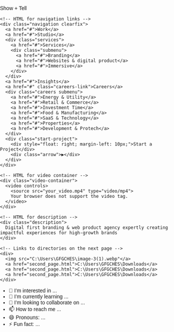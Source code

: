 <!DOCTYPE html>
<html lang="en">
<head>
<meta charset="UTF-8">
<meta name="viewport" content="width=device-width, initial-scale=1.0">
<title>Show + Tell</title>
<style>
  /* CSS for background image */
  body {
    margin: 0;
    padding: 0;
    background-image: url('uploaded_background_image.jpg'); /* Update with your uploaded background image URL */
    background-size: cover;
    background-position: center;
    font-family: Arial, sans-serif;
  }

  /* CSS for overlay to enhance readability of content */
  .overlay {
    position: fixed;
    top: 0;
    left: 0;
    width: 100%;
    height: 100%;
    background-color: rgba(0, 0, 0, 0.5); /* Semi-transparent black overlay */
    z-index: -1; /* Behind other content */
  }

  /* CSS for content positioning */
  .container {
    position: relative;
    z-index: 1; /* Above the overlay */
    padding: 20px;
  }

  /* CSS for "Show + Tell" */
  .show-tell {
    position: fixed;
    top: 10px;
    left: 10px;
    background-color: #f0f0f0;
    padding: 10px;
    font-family: Arial, sans-serif;
    font-size: 16px;
    border: 1px solid #ccc;
    border-radius: 5px;
    box-shadow: 0 2px 4px rgba(0, 0, 0, 0.1);
    transition: top 0.3s; /* Added transition for smooth movement */
    z-index: 9999; /* Ensuring it's on top of other elements */
  }

  /* CSS for navigation links */
  .navigation {
    position: fixed;
    top: 10px;
    right: 10px;
    font-family: Arial, sans-serif;
    transition: top 0.3s; /* Added transition for smooth movement */
    z-index: 9999; /* Ensuring it's on top of other elements */
  }

  /* CSS for styling navigation links */
  .navigation a {
    text-decoration: none;
    color: #333;
    margin-left: 10px;
    padding: 5px 10px;
    border-radius: 5px;
    background-color: #f0f0f0;
    border: 1px solid #ccc;
    transition: background-color 0.3s ease;
    font-size: 14px; /* Reduced font size */
    float: right; /* Align to the right */
  }

  /* CSS for hover effect on navigation links */
  .navigation a:hover {
    background-color: #e0e0e0;
  }

  /* Clearfix to prevent overlapping */
  .clearfix::after {
    content: "";
    clear: both;
    display: table;
  }

  /* CSS for arrow */
  .arrow {
    float: right;
    margin-top: 14px;
    margin-right: 5px;
  }

  /* CSS for submenu */
  .submenu {
    display: none;
    position: absolute;
    top: calc(100% + 10px); /* Adjust the submenu position */
    right: 0;
    background-color: #fff;
    padding: 10px;
    border: 1px solid #ccc;
    border-radius: 5px;
  }

  /* CSS for submenu links */
  .submenu a {
    display: block;
    text-decoration: none;
    color: #333;
    margin-bottom: 5px;
  }

  /* CSS for video container */
  .video-container {
    position: fixed;
    bottom: 10px;
    left: 10px;
    width: calc(50% - 15px); /* Adjust width to half minus margin */
    height: 200px;
    overflow: hidden;
    border: 1px solid #ccc;
    border-radius: 5px;
  }

  /* CSS for video */
  video {
    width: 100%;
    height: 100%;
  }

  /* CSS for description */
  .description {
    position: fixed;
    bottom: 10px;
    right: 10px;
    width: calc(50% - 15px); /* Adjust width to half minus margin */
    font-family: Arial, sans-serif;
    font-size: 14px;
    color: #333;
  }
</style>
</head>
<body>
  <!-- Overlay for enhancing readability -->
  <div class="overlay"></div>

  <!-- Content container -->
  <div class="container">
    <!-- HTML for "Show + Tell" -->
    <div class="show-tell">Show + Tell</div>

    <!-- HTML for navigation links -->
    <div class="navigation clearfix">
      <a href="#">Work</a>
      <a href="#">Studio</a>
      <div class="services">
        <a href="#">Services</a>
        <div class="submenu">
          <a href="#">Branding</a>
          <a href="#">Websites & digital product</a>
          <a href="#">Immersive</a>
        </div>
      </div>
      <a href="#">Insights</a>
      <a href="#" class="careers-link">Careers</a>
      <div class="careers submenu">
        <a href="#">Energy & Utility</a>
        <a href="#">Retail & Commerce</a>
        <a href="#">Investment Time</a>
        <a href="#">Food & Manufacturing</a>
        <a href="#">SaaS & Technology</a>
        <a href="#">Properties</a>
        <a href="#">Development & Protech</a>
      </div>
      <div class="start-project">
        <div style="float: right; margin-left: 10px;">Start a Project</div>
        <div class="arrow">▶</div>
      </div>
    </div>

    <!-- HTML for video container -->
    <div class="video-container">
      <video controls>
        <source src="your_video.mp4" type="video/mp4">
        Your browser does not support the video tag.
      </video>
    </div>

    <!-- HTML for description -->
    <div class="description">
      Digital first branding & web product agency expertly creating impactful experiences for high-growth brands
    </div>

    <!-- Links to directories on the next page -->
    <div>
      <img src="C:\Users\GFGCHES\image-3(1).webp"</a>
      <a href="second_page.html">C:\Users\GFGCHES\Downloads</a>
      <a href="second_page.html">C:\Users\GFGCHES\Downloads</a>
      <a href="second_page.html">C:\Users\GFGCHES\Downloads</a>
    </div>
  </div>
</body>
</html>

- 👀 I’m interested in ...
- 🌱 I’m currently learning ...
- 💞️ I’m looking to collaborate on ...
- 📫 How to reach me ...
- 😄 Pronouns: ...
- ⚡ Fun fact: ...

<!---
Darshdarshankm/Darshdarshankm is a ✨ special ✨ repository because its `README.md` (this file) appears on your GitHub profile.
You can click the Preview link to take a look at your changes.
--->
